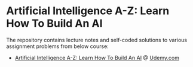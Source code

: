 # Artificial Intelligence A-Z: Learn How To Build An AI
The repository contains lecture notes and self-coded solutions to various assignment problems from below course:<br>
- [Artificial Intelligence A-Z: Learn How To Build An AI](https://www.udemy.com/artificial-intelligence-az/) @ [Udemy.com](https://www.udemy.com/)
